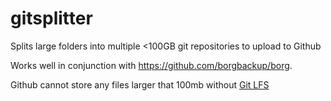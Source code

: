 # gitsplitter
Splits large folders into multiple <100GB git repositories to upload to Github

Works well in conjunction with https://github.com/borgbackup/borg.

Github cannot store any files larger that 100mb without [Git LFS](https://git-lfs.github.com/)
